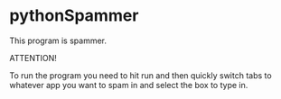 # pythonSpammer
This program is spammer.

ATTENTION!

To run the program you need to hit run and then quickly switch tabs to whatever app you want to spam in and select the box to type in.

